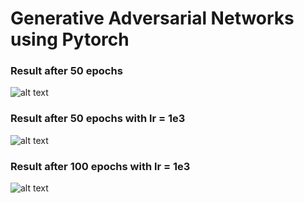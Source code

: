 # Generative Adversarial Networks using Pytorch

### Result after 50 epochs
![alt text](50epochs.gif)

### Result after 50 epochs with lr = 1e3
![alt text](50epochsLr1e3.gif)

### Result after 100 epochs with lr = 1e3
![alt text](50epochsLr1e3.gif)

